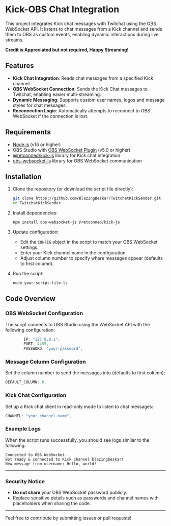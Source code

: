 # Kick-OBS Chat Integration

This project integrates Kick chat messages with Twitchat using the OBS WebSocket API. It listens to chat messages from a Kick channel and sends them to OBS as custom events, enabling dynamic interactions during live streams.

**Credit is Appreciated but not required, Happy Streaming!**

## Features

- **Kick Chat Integration**: Reads chat messages from a specified Kick channel.
- **OBS WebSocket Connection**: Sends the Kick Chat messages to Twitchat, enabling easier multi-streaming.
- **Dynamic Messaging**: Supports custom user names, logos and message styles for chat messages.
- **Reconnection Logic**: Automatically attempts to reconnect to OBS WebSocket if the connection is lost.

## Requirements

- [Node.js](https://nodejs.org/) (v16 or higher)
- OBS Studio with [OBS WebSocket Plugin](https://github.com/obsproject/obs-websocket) (v5.0 or higher)
- [@retconned/kick-js](https://www.npmjs.com/package/@retconned/kick-js) library for Kick chat integration
- [obs-websocket-js](https://www.npmjs.com/package/obs-websocket-js) library for OBS WebSocket communication

## Installation

1. Clone the repository (or download the script file directly):
   ```bash
   git clone https://github.com/BlazingBeskar/TwitchatKickSender.git
   cd TwitchatKickSender
   ```

2. Install dependencies:
   ```bash
   npm install obs-websocket-js @retconned/kick-js
   ```

3. Update configuration:
   - Edit the `CONFIG` object in the script to match your OBS WebSocket settings.
   - Enter your Kick channel name in the configuration.
   - Adjust column number to specify where messages appear (defaults to first column).

4. Run the script:
   ```bash
   node your-script-file.ts
   ```

## Code Overview

### OBS WebSocket Configuration
The script connects to OBS Studio using the WebSocket API with the following configuration:

```typescript
        IP: "127.0.0.1",
        PORT: 4455,
        PASSWORD: "your-password",
```

### Message Column Configuration
Set the column number to send the messages into (defaults to first column):

```typescript
DEFAULT_COLUMN: 0,
```

### Kick Chat Configuration
Set up a Kick chat client in read-only mode to listen to chat messages:

```typescript
CHANNEL: "your-channel-name",
```

### Example Logs
When the script runs successfully, you should see logs similar to the following:

```text
Connected to OBS WebSocket.
Bot ready & connected to Kick channel blazingbeskar!
New message from username: Hello, world!
```

---

### Security Notice
- **Do not share** your OBS WebSocket password publicly.
- Replace sensitive details such as passwords and channel names with placeholders when sharing the code.

---

Feel free to contribute by submitting issues or pull requests!
